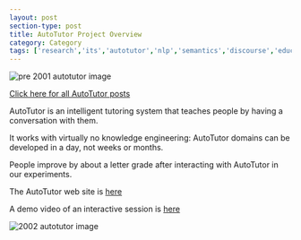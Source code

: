 ```yaml
---
layout: post
section-type: post
title: AutoTutor Project Overview
category: Category
tags: ['research','its','autotutor','nlp','semantics','discourse','education','agents','project-overviews']
---
```

![pre 2001 autotutor image](https://umdrive.memphis.edu/aolney/public/projects/autotutor/marco.jpg)

[Click here for all AutoTutor posts](/tags/autotutor.html)

AutoTutor is an intelligent tutoring system that teaches people by having a conversation with them.

It works with virtually no knowledge engineering: AutoTutor domains can be developed in a day, not weeks or months.

People improve by about a letter grade after interacting with AutoTutor in our experiments.

The AutoTutor web site is [here](http://www.autotutor.org/)

A demo video of an interactive session is [here](https://umdrive.memphis.edu/aolney/public/ATInteractive.avi)

![2002 autotutor image](https://umdrive.memphis.edu/aolney/public/projects/autotutor/atinterface.jpg)
